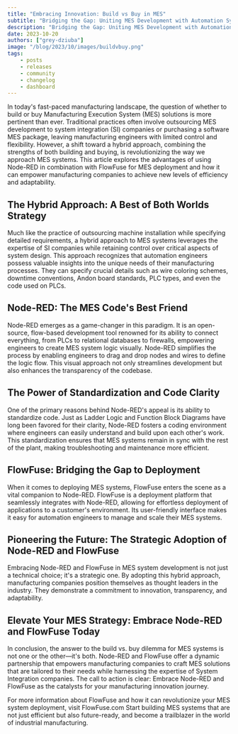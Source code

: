 ```yaml
---
title: "Embracing Innovation: Build vs Buy in MES"
subtitle: "Bridging the Gap: Uniting MES Development with Automation System Practices"
description: "Bridging the Gap: Uniting MES Development with Automation System Practices"
date: 2023-10-20
authors: ["grey-dziuba"]
image: "/blog/2023/10/images/buildvbuy.png"
tags:
    - posts
    - releases
    - community
    - changelog
    - dashboard
---
```


In today's fast-paced manufacturing landscape, the question of whether to build or buy Manufacturing Execution System (MES) solutions is more pertinent than ever. Traditional practices often involve outsourcing MES development to system integration (SI) companies or purchasing a software MES package, leaving manufacturing engineers with limited control and flexibility. However, a shift toward a hybrid approach, combining the strengths of both building and buying, is revolutionizing the way we approach MES systems. This article explores the advantages of using Node-RED in combination with FlowFuse for MES deployment and how it can empower manufacturing companies to achieve new levels of efficiency and adaptability.

<!--more-->

## The Hybrid Approach: A Best of Both Worlds Strategy

Much like the practice of outsourcing machine installation while specifying detailed requirements, a hybrid approach to MES systems leverages the expertise of SI companies while retaining control over critical aspects of system design. This approach recognizes that automation engineers possess valuable insights into the unique needs of their manufacturing processes. They can specify crucial details such as wire coloring schemes, downtime conventions, Andon board standards, PLC types, and even the code used on PLCs.


## Node-RED: The MES Code's Best Friend

Node-RED emerges as a game-changer in this paradigm. It is an open-source, flow-based development tool renowned for its ability to connect everything, from PLCs to relational databases to firewalls, empowering engineers to create MES system logic visually. Node-RED simplifies the process by enabling engineers to drag and drop nodes and wires to define the logic flow. This visual approach not only streamlines development but also enhances the transparency of the codebase.  

## The Power of Standardization and Code Clarity

One of the primary reasons behind Node-RED's appeal is its ability to standardize code. Just as Ladder Logic and Function Block Diagrams have long been favored for their clarity, Node-RED fosters a coding environment where engineers can easily understand and build upon each other's work. This standardization ensures that MES systems remain in sync with the rest of the plant, making troubleshooting and maintenance more efficient.

## FlowFuse: Bridging the Gap to Deployment

When it comes to deploying MES systems, FlowFuse enters the scene as a vital companion to Node-RED. FlowFuse is a deployment platform that seamlessly integrates with Node-RED, allowing for effortless deployment of applications to a customer's environment. Its user-friendly interface makes it easy for automation engineers to manage and scale their MES systems.

## Pioneering the Future: The Strategic Adoption of Node-RED and FlowFuse

Embracing Node-RED and FlowFuse in MES system development is not just a technical choice; it's a strategic one. By adopting this hybrid approach, manufacturing companies position themselves as thought leaders in the industry. They demonstrate a commitment to innovation, transparency, and adaptability.

## Elevate Your MES Strategy: Embrace Node-RED and FlowFuse Today

In conclusion, the answer to the build vs. buy dilemma for MES systems is not one or the other—it's both. Node-RED and FlowFuse offer a dynamic partnership that empowers manufacturing companies to craft MES solutions that are tailored to their needs while harnessing the expertise of System Integration companies. The call to action is clear: Embrace Node-RED and FlowFuse as the catalysts for your manufacturing innovation journey.

For more information about FlowFuse and how it can revolutionize your MES system deployment, visit FlowFuse.com Start building MES systems that are not just efficient but also future-ready, and become a trailblazer in the world of industrial manufacturing.

